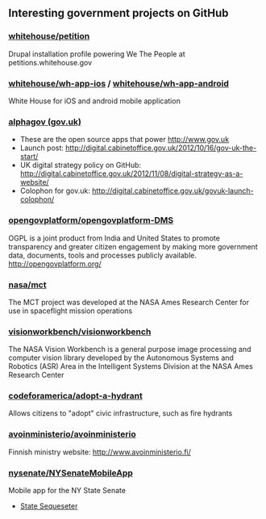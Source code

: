 ## Interesting government projects on GitHub

### [whitehouse/petition](https://github.com/whitehouse/petition)
Drupal installation profile powering We The People at petitions.whitehouse.gov

### [whitehouse/wh-app-ios](https://github.com/whitehouse/wh-app-ios) / [whitehouse/wh-app-android](https://github.com/whitehouse/wh-app-android)
White House for iOS and android mobile application

### [alphagov (gov.uk)](https://github.com/alphagov)
* These are the open source apps that power http://www.gov.uk
* Launch post: http://digital.cabinetoffice.gov.uk/2012/10/16/gov-uk-the-start/
* UK digital strategy policy on GitHub: http://digital.cabinetoffice.gov.uk/2012/11/08/digital-strategy-as-a-website/
* Colophon for gov.uk: http://digital.cabinetoffice.gov.uk/govuk-launch-colophon/

### [opengovplatform/opengovplatform-DMS](https://github.com/opengovplatform/opengovplatform-DMS)
OGPL is a joint product from India and United States to promote transparency and greater citizen engagement by making more government data, documents, tools and processes publicly available. http://opengovplatform.org/

### [nasa/mct](https://github.com/nasa/mct)
The MCT project was developed at the NASA Ames Research Center for use in spaceflight mission operations

### [visionworkbench/visionworkbench](https://github.com/visionworkbench/visionworkbench)
The NASA Vision Workbench is a general purpose image processing and computer vision library developed by the Autonomous Systems and Robotics (ASR) Area in the Intelligent Systems Division at the NASA Ames Research Center

### [codeforamerica/adopt-a-hydrant](https://github.com/codeforamerica/adopt-a-hydrant)
Allows citizens to "adopt" civic infrastructure, such as fire hydrants

### [avoinministerio/avoinministerio](https://github.com/avoinministerio/avoinministerio)
Finnish ministry website: http://www.avoinministerio.fi/

### [nysenate/NYSenateMobileApp](https://github.com/nysenate/NYSenateMobileApp)
Mobile app for the NY State Senate

* [State Sequeseter](http://feomike.github.com/state_seq/)